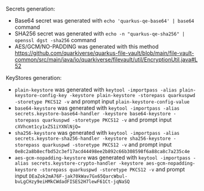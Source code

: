 Secrets generation:

- Base64 secret was generated with `echo 'quarkus-qe-base64' | base64` command
- SHA256 secret was generated with `echo -n "quarkus-qe-sha256" | openssl dgst -sha256` command
- AES/GCM/NO-PADDING was generated with this method https://github.com/quarkiverse/quarkus-file-vault/blob/main/file-vault-common/src/main/java/io/quarkiverse/filevault/util/EncryptionUtil.java#L52

KeyStores generation:

- `plain-keystore` was generated with `keytool -importpass -alias plain-keystore-config-key -keystore plain-keystore -storepass quarkuspwd -storetype PKCS12 -v` and prompt input `plain-keystore-config-value`
- `base64-keystore` was generated with `keytool -importpass -alias secrets.keystore-base64-handler -keystore base64-keystore -storepass quarkuspwd -storetype PKCS12 -v` and prompt input `cXVhcmt1cy1xZS1iYXNlNjQ=`
- `sha256-keystore` was generated with `keytool -importpass -alias secrets.keystore-sha256-handler -keystore sha256-keystore -storepass quarkuspwd -storetype PKCS12 -v` and prompt input `0e8c2a8b8ecfbd52c3ef17acd44498ee2b892c66b308598f6a88ca8c7a235c4e`
- `aes-gcm-nopadding-keystore` was generated with `keytool -importpass -alias secrets.keystore-crypto-handler -keystore aes-gcm-nopadding-keystore -storepass quarkuspwd -storetype PKCS12 -v` and prompt input `DEaZok2mA76F-jak70kWav7Gx65QarcWbul-bvLgCHzy9eiHMkCWdadFISES2H7lewF61Ct-jqNaSQ`
